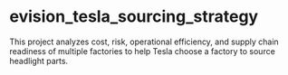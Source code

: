 # evision_tesla_sourcing_strategy
This project analyzes cost, risk, operational efficiency, and supply chain readiness of multiple factories to help Tesla choose a factory to source headlight parts. 
